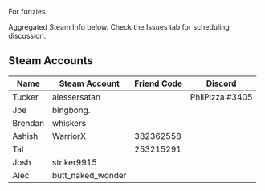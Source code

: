 For funzies

Aggregated Steam Info below. Check the Issues tab for scheduling discussion.

## Steam Accounts

| Name 		| Steam Account 	| Friend Code 		| Discord			|
| ----------|-------------------|-------------------|-------------------|
| Tucker	| alessersatan		|					| PhilPizza #3405	|
| Joe		| bingbong.			| 					|					|
| Brendan	| whiskers			|					|					|
| Ashish	| WarriorX			| 382362558			|					|
| Tal 		| 					| 253215291			|					|	
| Josh		| striker9915		|					|					|
| Alec		| butt_naked_wonder	|					|					|

